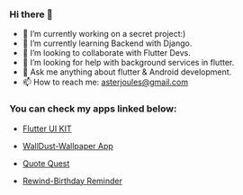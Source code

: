 ### Hi there 👋

- 🔭 I’m currently working on a secret project:)
- 🌱 I’m currently learning Backend with Django.
- 👯 I’m looking to collaborate with Flutter Devs.
- 🤔 I’m looking for help with background services in flutter.
- 💬 Ask me anything about flutter & Android development.
- 📫 How to reach me: asterjoules@gmail.com

### You can check my apps linked below:

- [Flutter UI KIT](https://play.google.com/store/apps/details?id=com.aster.flutter_30_days)

- [WallDust-Wallpaper App](https://play.google.com/store/apps/details?id=com.aster.walldust)

- [Quote Quest](https://play.google.com/store/apps/details?id=com.aster.quotequest)

- [Rewind-Birthday Reminder](https://play.google.com/store/apps/details?id=com.aster.rewind)
